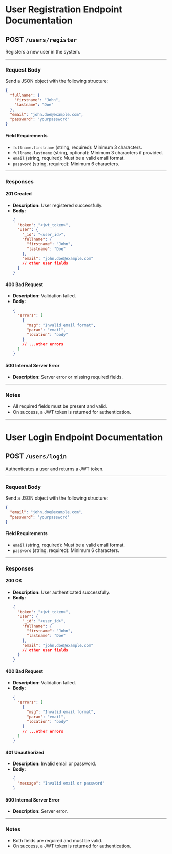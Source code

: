 # User Registration Endpoint Documentation

## POST `/users/register`

Registers a new user in the system.

---

### **Request Body**

Send a JSON object with the following structure:

```json
{
  "fullname": {
    "firstname": "John",
    "lastname": "Doe"
  },
  "email": "john.doe@example.com",
  "password": "yourpassword"
}
```

#### **Field Requirements**
- `fullname.firstname` (string, required): Minimum 3 characters.
- `fullname.lastname` (string, optional): Minimum 3 characters if provided.
- `email` (string, required): Must be a valid email format.
- `password` (string, required): Minimum 6 characters.

---

### **Responses**

#### **201 Created**
- **Description:** User registered successfully.
- **Body:**
  ```json
  {
    "token": "<jwt_token>",
    "user": {
      "_id": "<user_id>",
      "fullname": {
        "firstname": "John",
        "lastname": "Doe"
      },
      "email": "john.doe@example.com"
      // other user fields
    }
  }
  ```

#### **400 Bad Request**
- **Description:** Validation failed.
- **Body:**
  ```json
  {
    "errors": [
      {
        "msg": "Invalid email format",
        "param": "email",
        "location": "body"
      }
      // ...other errors
    ]
  }
  ```

#### **500 Internal Server Error**
- **Description:** Server error or missing required fields.

---


### **Notes**
- All required fields must be present and valid.
- On success, a JWT token is returned for authentication.

---

# User Login Endpoint Documentation

## POST `/users/login`

Authenticates a user and returns a JWT token.

---

### **Request Body**

Send a JSON object with the following structure:

```json
{
  "email": "john.doe@example.com",
  "password": "yourpassword"
}
```

#### **Field Requirements**
- `email` (string, required): Must be a valid email format.
- `password` (string, required): Minimum 6 characters.

---

### **Responses**

#### **200 OK**
- **Description:** User authenticated successfully.
- **Body:**
  ```json
  {
    "token": "<jwt_token>",
    "user": {
      "_id": "<user_id>",
      "fullname": {
        "firstname": "John",
        "lastname": "Doe"
      },
      "email": "john.doe@example.com"
      // other user fields
    }
  }
  ```

#### **400 Bad Request**
- **Description:** Validation failed.
- **Body:**
  ```json
  {
    "errors": [
      {
        "msg": "Invalid email format",
        "param": "email",
        "location": "body"
      }
      // ...other errors
    ]
  }
  ```

#### **401 Unauthorized**
- **Description:** Invalid email or password.
- **Body:**
  ```json
  {
    "message": "Invalid email or password"
  }
  ```

#### **500 Internal Server Error**
- **Description:** Server error.


---

### **Notes**
- Both fields are required and must be valid.
- On success, a JWT token is returned for authentication.